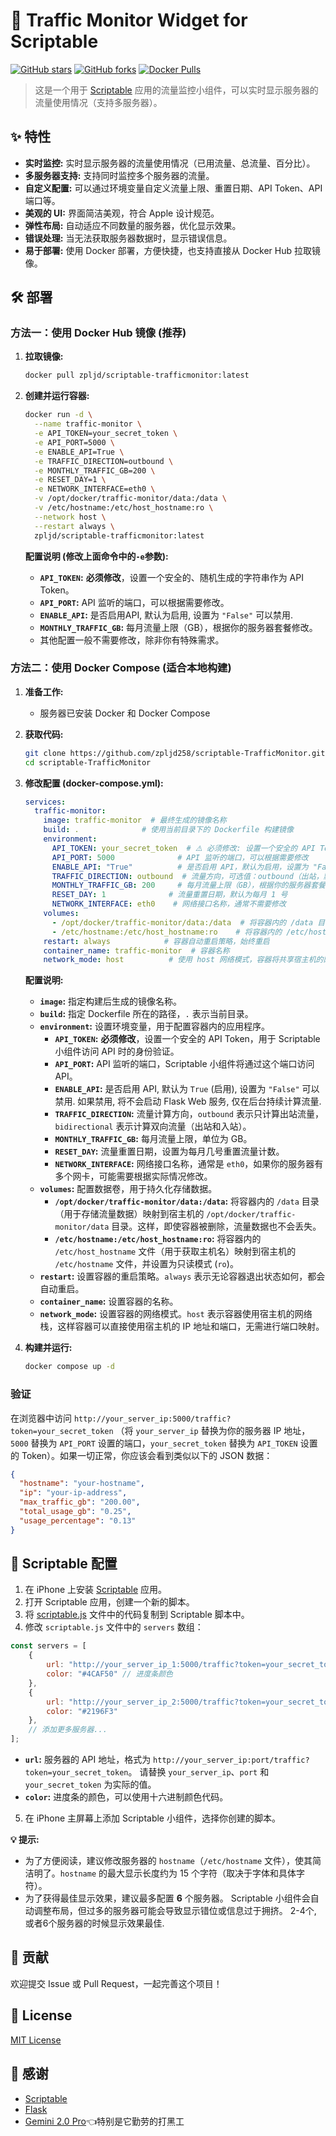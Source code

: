 # 🚀 Traffic Monitor Widget for Scriptable

[![GitHub stars](https://img.shields.io/github/stars/zpljd258/scriptable-TrafficMonitor?style=social)](https://github.com/zpljd258/scriptable-TrafficMonitor/stargazers)
[![GitHub forks](https://img.shields.io/github/forks/zpljd258/scriptable-TrafficMonitor?style=social)](https://github.com/zpljd258/scriptable-TrafficMonitor/network/members)
[![Docker Pulls](https://img.shields.io/docker/pulls/zpljd/scriptable-trafficmonitor)](https://hub.docker.com/r/zpljd/scriptable-trafficmonitor)

> 这是一个用于 [Scriptable](https://scriptable.app/) 应用的流量监控小组件，可以实时显示服务器的流量使用情况（支持多服务器）。

## ✨ 特性

*   **实时监控:** 实时显示服务器的流量使用情况（已用流量、总流量、百分比）。
*   **多服务器支持:** 支持同时监控多个服务器的流量。
*   **自定义配置:** 可以通过环境变量自定义流量上限、重置日期、API Token、API 端口等。
*   **美观的 UI:** 界面简洁美观，符合 Apple 设计规范。
*   **弹性布局:** 自动适应不同数量的服务器，优化显示效果。
*   **错误处理:** 当无法获取服务器数据时，显示错误信息。
*   **易于部署:** 使用 Docker 部署，方便快捷，也支持直接从 Docker Hub 拉取镜像。

## 🛠️ 部署

### 方法一：使用 Docker Hub 镜像 (推荐)

1.  **拉取镜像:**

    ```bash
    docker pull zpljd/scriptable-trafficmonitor:latest
    ```

2.  **创建并运行容器:**

    ```bash
    docker run -d \
      --name traffic-monitor \
      -e API_TOKEN=your_secret_token \
      -e API_PORT=5000 \
      -e ENABLE_API=True \
      -e TRAFFIC_DIRECTION=outbound \
      -e MONTHLY_TRAFFIC_GB=200 \
      -e RESET_DAY=1 \
      -e NETWORK_INTERFACE=eth0 \
      -v /opt/docker/traffic-monitor/data:/data \
      -v /etc/hostname:/etc/host_hostname:ro \
      --network host \
      --restart always \
      zpljd/scriptable-trafficmonitor:latest
    ```

    **配置说明 (修改上面命令中的`-e`参数):**

    *   **`API_TOKEN`:**  **必须修改**，设置一个安全的、随机生成的字符串作为 API Token。
    *   **`API_PORT`:**  API 监听的端口，可以根据需要修改。
    *   **`ENABLE_API`:** 是否启用API, 默认为启用, 设置为 `"False"` 可以禁用.
    *   **`MONTHLY_TRAFFIC_GB`:**  每月流量上限（GB），根据你的服务器套餐修改。
    *   其他配置一般不需要修改，除非你有特殊需求。

### 方法二：使用 Docker Compose (适合本地构建)

1.  **准备工作:**

    *   服务器已安装 Docker 和 Docker Compose

2.  **获取代码:**

    ```bash
    git clone https://github.com/zpljd258/scriptable-TrafficMonitor.git
    cd scriptable-TrafficMonitor
    ```

3.  **修改配置 (docker-compose.yml):**

    ```yaml
    services:
      traffic-monitor:
        image: traffic-monitor  # 最终生成的镜像名称
        build: .              # 使用当前目录下的 Dockerfile 构建镜像
        environment:
          API_TOKEN: your_secret_token  # ⚠️ 必须修改: 设置一个安全的 API Token
          API_PORT: 5000              # API 监听的端口，可以根据需要修改
          ENABLE_API: "True"          # 是否启用 API，默认为启用，设置为 "False" 可以禁用
          TRAFFIC_DIRECTION: outbound  # 流量方向，可选值：outbound（出站，默认）、bidirectional（双向）
          MONTHLY_TRAFFIC_GB: 200     # 每月流量上限（GB），根据你的服务器套餐修改
          RESET_DAY: 1              # 流量重置日期，默认为每月 1 号
          NETWORK_INTERFACE: eth0    # 网络接口名称，通常不需要修改
        volumes:
          - /opt/docker/traffic-monitor/data:/data  # 将容器内的 /data 目录挂载到宿主机的 /opt/docker/traffic-monitor/data 目录，用于持久化存储流量数据
          - /etc/hostname:/etc/host_hostname:ro    # 将容器内的 /etc/host_hostname 文件挂载到宿主机的 /etc/hostname 文件，只读模式，用于获取主机名
        restart: always            # 容器自动重启策略，始终重启
        container_name: traffic-monitor  # 容器名称
        network_mode: host          # 使用 host 网络模式，容器将共享宿主机的网络栈，可以直接使用宿主机的 IP 地址和端口
    ```

    **配置说明:**

    *   **`image`:**  指定构建后生成的镜像名称。
    *   **`build`:**  指定 Dockerfile 所在的路径，`.` 表示当前目录。
    *   **`environment`:**  设置环境变量，用于配置容器内的应用程序。
        *   **`API_TOKEN`:**  **必须修改**，设置一个安全的 API Token，用于 Scriptable 小组件访问 API 时的身份验证。
        *   **`API_PORT`:**  API 监听的端口，Scriptable 小组件将通过这个端口访问 API。
        *   **`ENABLE_API`:** 是否启用 API, 默认为 `True` (启用), 设置为 `"False"` 可以禁用. 如果禁用, 将不会启动 Flask Web 服务, 仅在后台持续计算流量.
        *   **`TRAFFIC_DIRECTION`:**  流量计算方向，`outbound` 表示只计算出站流量，`bidirectional` 表示计算双向流量（出站和入站）。
        *   **`MONTHLY_TRAFFIC_GB`:**  每月流量上限，单位为 GB。
        *   **`RESET_DAY`:**  流量重置日期，设置为每月几号重置流量计数。
        *   **`NETWORK_INTERFACE`:**  网络接口名称，通常是 `eth0`，如果你的服务器有多个网卡，可能需要根据实际情况修改。
    *   **`volumes`:**  配置数据卷，用于持久化存储数据。
        *   **`/opt/docker/traffic-monitor/data:/data`:**  将容器内的 `/data` 目录（用于存储流量数据）映射到宿主机的 `/opt/docker/traffic-monitor/data` 目录。这样，即使容器被删除，流量数据也不会丢失。
        *   **`/etc/hostname:/etc/host_hostname:ro`:** 将容器内的 `/etc/host_hostname` 文件（用于获取主机名）映射到宿主机的 `/etc/hostname` 文件，并设置为只读模式 (`ro`)。
    *   **`restart`:**  设置容器的重启策略。`always` 表示无论容器退出状态如何，都会自动重启。
    *   **`container_name`:**  设置容器的名称。
    *   **`network_mode`:**  设置容器的网络模式。`host` 表示容器使用宿主机的网络栈，这样容器可以直接使用宿主机的 IP 地址和端口，无需进行端口映射。

4.  **构建并运行:**

    ```bash
    docker compose up -d
    ```

### 验证

在浏览器中访问 `http://your_server_ip:5000/traffic?token=your_secret_token` （将 `your_server_ip` 替换为你的服务器 IP 地址，`5000` 替换为 `API_PORT` 设置的端口，`your_secret_token` 替换为 `API_TOKEN` 设置的 Token）。如果一切正常，你应该会看到类似以下的 JSON 数据：

```json
{
  "hostname": "your-hostname",
  "ip": "your-ip-address",
  "max_traffic_gb": "200.00",
  "total_usage_gb": "0.25",
  "usage_percentage": "0.13"
}
```

## 📱 Scriptable 配置

1.  在 iPhone 上安装 [Scriptable](https://scriptable.app/) 应用。
2.  打开 Scriptable 应用，创建一个新的脚本。
3.  将 [scriptable.js](https://github.com/zpljd258/scriptable-TrafficMonitor/blob/main/scriptable.js) 文件中的代码复制到 Scriptable 脚本中。
4.  修改 `scriptable.js` 文件中的 `servers` 数组：

```javascript
const servers = [
    {
        url: "http://your_server_ip_1:5000/traffic?token=your_secret_token_1", // 服务器1的API地址
        color: "#4CAF50" // 进度条颜色
    },
    {
        url: "http://your_server_ip_2:5000/traffic?token=your_secret_token_2",
        color: "#2196F3"
    },
    // 添加更多服务器...
];
```

*   **`url`:**  服务器的 API 地址，格式为 `http://your_server_ip:port/traffic?token=your_secret_token`。  请替换 `your_server_ip`、`port` 和 `your_secret_token` 为实际的值。
*   **`color`:**  进度条的颜色，可以使用十六进制颜色代码。

5.  在 iPhone 主屏幕上添加 Scriptable 小组件，选择你创建的脚本。

**💡 提示:**

*   为了方便阅读，建议修改服务器的 `hostname`（`/etc/hostname` 文件），使其简洁明了。`hostname` 的最大显示长度约为 15 个字符（取决于字体和具体字符）。
*   为了获得最佳显示效果，建议最多配置 **6** 个服务器。 Scriptable 小组件会自动调整布局，但过多的服务器可能会导致显示错位或信息过于拥挤。 2-4个, 或者6个服务器的时候显示效果最佳.

## 🤝 贡献

欢迎提交 Issue 或 Pull Request，一起完善这个项目！

## 📝 License

[MIT License](https://github.com/zpljd258/scriptable-TrafficMonitor/blob/main/LICENSE)

## 🙏 感谢

*   [Scriptable](https://scriptable.app/)
*   [Flask](https://flask.palletsprojects.com/)
*   [Gemini 2.0 Pro](https://ai.google.dev/)👈特别是它勤劳的打黑工

